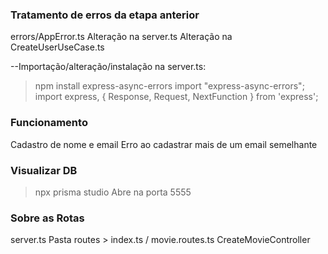 ### Tratamento de erros da etapa anterior
errors/AppError.ts
Alteração na server.ts 
Alteração na CreateUserUseCase.ts 

--Importação/alteração/instalação na server.ts: 
> npm install express-async-errors
import "express-async-errors";
import express, { Response, Request, NextFunction } from 'express';

### Funcionamento 
Cadastro de nome e email
Erro ao cadastrar mais de um email semelhante

### Visualizar DB
> npx prisma studio 
Abre na porta 5555

### Sobre as Rotas
server.ts
Pasta routes > index.ts / movie.routes.ts
CreateMovieController



